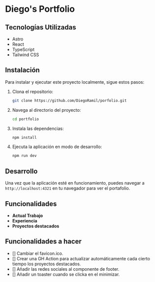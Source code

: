 # Diego's Portfolio

## Tecnologías Utilizadas

- Astro
- React
- TypeScript
- Tailwind CSS

## Instalación

Para instalar y ejecutar este proyecto localmente, sigue estos pasos:

1. Clona el repositorio:

   ```bash
   git clone https://github.com/DiegoRamil/porfolio.git
   ```

2. Navega al directorio del proyecto:

   ```bash
   cd portfolio
   ```

3. Instala las dependencias:

   ```bash
   npm install
   ```

4. Ejecuta la aplicación en modo de desarrollo:

   ```bash
   npm run dev
   ```

## Desarrollo

Una vez que la aplicación esté en funcionamiento, puedes navegar a `http://localhost:4321` en tu navegador para ver el portafolio.

## Funcionalidades

- **Actual Trabajo**
- **Experiencia**
- **Proyectos destacados**

## Funcionalidades a hacer

- [] Cambiar el favicon.ico.
- [] Crear una GH Action para actualizar automáticamente cada cierto tiempo los proyectos destacados.
- [] Añadir las redes sociales al componente de footer.
- [] Añadir un toaster cuando se clicka en el minimizar.
